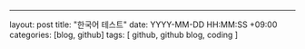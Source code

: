 ---
layout: post
title:  "한국어 테스트"
date: YYYY-MM-DD HH:MM:SS +09:00
categories: [blog, github]
tags:
    [
        github,
        github blog,
        coding
    ]